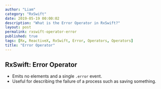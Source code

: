 ```yaml
---
author: "Liam"
category: "RxSwift"
date: 2019-05-19 00:00:02
description: "What is the Error Operator in RxSwift?"
layout: post
permalink: rxswift-operator-error
published: true
tags: [Rx, ReactiveX, RxSwift, Error, Operators, Operators]
title: "Error Operator"
---
```


## RxSwift: Error Operator

- Emits no elements and a single `.error` event.
- Useful for describing the failure of a process such as saving something.
